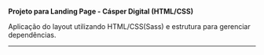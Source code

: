 **Projeto para Landing Page - Cásper Digital (HTML/CSS)**

Aplicação do layout utilizando HTML/CSS(Sass) e estrutura para gerenciar dependências.

---
